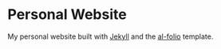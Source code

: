 # Personal Website


My personal website built with [Jekyll](https://jekyllrb.com/) and the [al-folio](https://github.com/alshedivat/al-folio) template.


